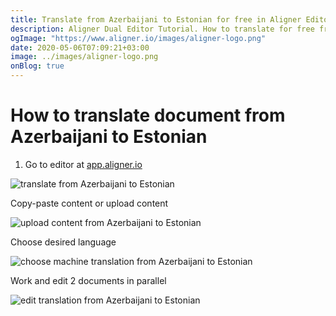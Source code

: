 ```yaml
---
title: Translate from Azerbaijani to Estonian for free in Aligner Editor
description: Aligner Dual Editor Tutorial. How to translate for free from Azerbaijani to Estonian. Aligner is multilingual document management platform. 
ogImage: "https://www.aligner.io/images/aligner-logo.png"
date: 2020-05-06T07:09:21+03:00
image: ../images/aligner-logo.png
onBlog: true
---
```


# How to translate document from Azerbaijani to Estonian

1. Go to editor at [app.aligner.io](https://app.aligner.io "Aligner App web page")

![translate from Azerbaijani to Estonian](../aligner-blank-editor.png "translate from Azerbaijani to Estonian")

Copy-paste content or upload content

![upload content from Azerbaijani to Estonian](../aligner-uploaded-document.png "upload content from Azerbaijani to Estonian")

Choose desired language

![choose machine translation from Azerbaijani to Estonian](../aligner-language-dropdown.png "choose machine translation from Azerbaijani to Estonian")

Work and edit 2 documents in parallel

![edit translation from Azerbaijani to Estonian](../aligner-double-sitded-editor.png "edit translation from Azerbaijani to Estonian")

